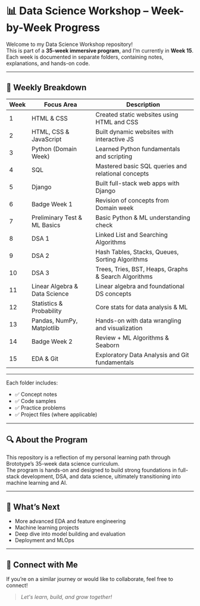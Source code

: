# 📊 Data Science Workshop – Week-by-Week Progress

Welcome to my Data Science Workshop repository!  
This is part of a **35-week immersive program**, and I’m currently in **Week 15**.  
Each week is documented in separate folders, containing notes, explanations, and hands-on code.

---

## 📅 Weekly Breakdown

| Week | Focus Area | Description |
|------|------------|-------------|
| 1 | HTML & CSS | Created static websites using HTML and CSS |
| 2 | HTML, CSS & JavaScript | Built dynamic websites with interactive JS |
| 3 | Python (Domain Week) | Learned Python fundamentals and scripting |
| 4 | SQL | Mastered basic SQL queries and relational concepts |
| 5 | Django | Built full-stack web apps with Django |
| 6 | Badge Week 1 | Revision of concepts from Domain week |
| 7 | Preliminary Test & ML Basics | Basic Python & ML understanding check |
| 8 | DSA 1 | Linked List and Searching Algorithms |
| 9 | DSA 2 | Hash Tables, Stacks, Queues, Sorting Algorithms |
| 10 | DSA 3 | Trees, Tries, BST, Heaps, Graphs & Search Algorithms |
| 11 | Linear Algebra & Data Science | Linear algebra and foundational DS concepts |
| 12 | Statistics & Probability | Core stats for data analysis & ML |
| 13 | Pandas, NumPy, Matplotlib | Hands-on with data wrangling and visualization |
| 14 | Badge Week 2 | Review + ML Algorithms & Seaborn |
| 15 | EDA & Git | Exploratory Data Analysis and Git fundamentals |

---


Each folder includes:
- ✅ Concept notes
- ✅ Code samples
- ✅ Practice problems
- ✅ Project files (where applicable)

---

## 🔍 About the Program

This repository is a reflection of my personal learning path through Brototype’s 35-week data science curriculum.  
The program is hands-on and designed to build strong foundations in full-stack development, DSA, and data science, ultimately transitioning into machine learning and AI.

---

## 🚀 What’s Next

- More advanced EDA and feature engineering
- Machine learning projects
- Deep dive into model building and evaluation
- Deployment and MLOps

---

## 🙌 Connect with Me

If you’re on a similar journey or would like to collaborate, feel free to connect!

> _Let's learn, build, and grow together!_
